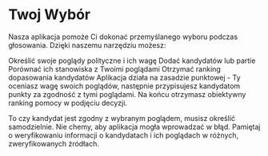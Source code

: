 # Twoj Wybór
Nasza aplikacja pomoże Ci dokonać przemyślanego wyboru podczas głosowania. Dzięki naszemu narzędziu możesz:

Określić swoje poglądy polityczne i ich wagę
Dodać kandydatów lub partie
Porównać ich stanowiska z Twoimi poglądami
Otrzymać ranking dopasowania kandydatów
Aplikacja działa na zasadzie punktowej - Ty oceniasz wagę swoich poglądów, następnie przypisujesz kandydatom punkty za zgodność z tymi poglądami. 
Na końcu otrzymasz obiektywny ranking pomocy w podjęciu decyzji.

To czy kandydat jest zgodny z wybranym poglądem, musisz określić samodzielnie. Nie chemy, aby aplikacja mogła wprowadzać w błąd. Pamiętaj o weryfikowaniu informacji o kandydatach i ich poglądach w różnych, zweryfikowanych źródłach.
